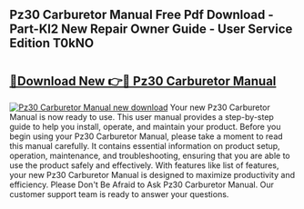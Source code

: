 ## Pz30 Carburetor Manual Free Pdf Download - Part-Kl2 New Repair Owner Guide - User Service Edition T0kNO

# <h2><a href="http://cf20500.oget.top/?id=Pz30+Carburetor+Manual">🔗Download New 👉🔴 Pz30 Carburetor Manual</a></h2>

[![Pz30 Carburetor Manual new download](https://i.imgur.com/5g1atiW.png)](http://cf20500.oget.top/?id=Pz30+Carburetor+Manual)
Your new Pz30 Carburetor Manual is now ready to use. This user manual provides a step-by-step guide to help you install, operate, and maintain your product. Before you begin using your Pz30 Carburetor Manual, please take a moment to read this manual carefully. It contains essential information on product setup, operation, maintenance, and troubleshooting, ensuring that you are able to use the product safely and effectively. With features like list of features, your new Pz30 Carburetor Manual is designed to maximize productivity and efficiency. Please Don't Be Afraid to Ask Pz30 Carburetor Manual. Our customer support team is ready to answer your questions.
